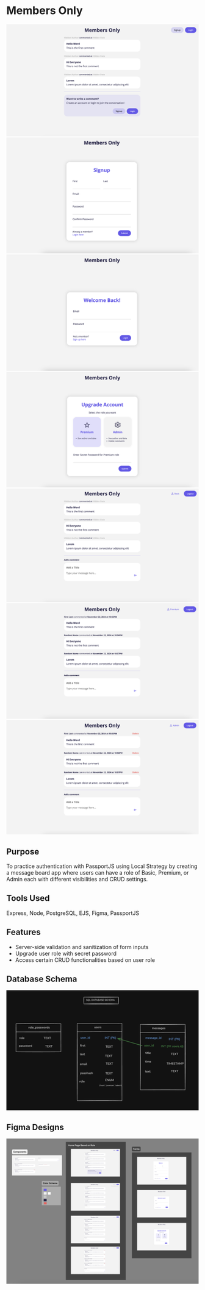 # Members Only

<!-- [Live Demo]() -->

![Home page](./public/images/unauthenticated.png)
![Signup form](./public/images/signup.png)
![Login form](./public/images/login.png)
![Upgrade role form](./public/images/upgrade-role.png)
![Basic user](./public/images/basic-user.png)
![Premium user](./public/images/premium-user.png)
![Admin user](./public/images/admin-user.png)

## Purpose

To practice authentication with PassportJS using Local Strategy by creating a message board app where users can have a role of Basic, Premium, or Admin each with different visibilities and CRUD settings.

## Tools Used

Express, Node, PostgreSQL, EJS, Figma, PassportJS

## Features

- Server-side validation and sanitization of form inputs
- Upgrade user role with secret password
- Access certain CRUD functionalities based on user role

## Database Schema

![Database schema diagram](./public/images/db-schema.png)

## Figma Designs

![Figma designs](./public/images/figma-designs.png)

